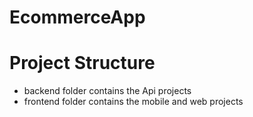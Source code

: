 # EcommerceApp

# Project Structure
* backend folder contains the Api projects
* frontend folder contains the mobile and web projects 

